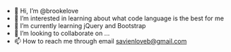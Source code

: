 - 👋 Hi, I’m @brookelove
- 👀 I’m interested in learning about what code language is the best for me 
- 🌱 I’m currently learning jQuery and Bootstrap
- 💞️ I’m looking to collaborate on ...
- 📫 How to reach me through email savienloveb@gmail.com

<!---
brookelove/brookelove is a ✨ special ✨ repository because its `README.md` (this file) appears on your GitHub profile.
You can click the Preview link to take a look at your changes.
--->
